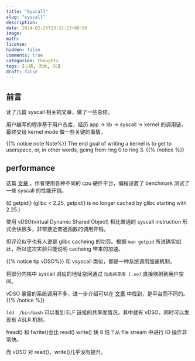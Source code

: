 ```yaml
---
title: "Syscall"
slug: "syscall"
description: 
date: 2024-02-25T23:22:23+08:00
image: 
math: 
license: 
hidden: false
comments: true
categories: thoughts
tags: [心情, 流水, OS]
draft: false
---
```


## 前言

读了几篇 syscall 相关的文章，做了一些总结。

用户编写的程序基于用户态库，经历 app -> lib -> syscall -> kernel 的调用链，最终交给 kernel mode 做一些关键的事情。

{{% notice note Note%}}
The end goal of writing a kernel is to get to userspace, or, in other words, going from ring 0 to ring 3.
{{% /notice %}}

## performance

这篇 [文章 ](http://arkanis.de/weblog/2017-01-05-measurements-of-system-call-performance-and-overhead)，作者使用各种不同的 cpu 硬件平台，编程设置了 benchmark 测试了一些 syscall 的性能开销。

如 getpid() (glibc < 2.25, getpid() is no longer cached by glibc starting with 2.25.)

使用 vDSO(virtual Dynamic Shared Object) 相比普通的 syscall instruction 形式会快很多，非常接近普通函数的调用开销。

但评论似乎也有人说是 glibc cacheing 的功劳。根据 `man getpid` 所说确实如此，所以这次实验只能说明 cacheing 带来的加速。

{{% notice tip vDSO%}}
和 vsyscall 类似，都是一种系统调用加速机制。

将部分内核中 syscall 对应的地址空间通过 `动态共享库 (.so)` 直接映射到用户空间。

vDSO 暴露的系统调用不多，进一步介绍可以在 [文章](https://tinylab.org/riscv-syscall-part3-vdso-overview/) 中找到，是平台而不同的。
{{% /notice %}}

`ldd  /bin/bash` 可以看到 ELF 链接的共享库情况，其中就有 vDSO，同时可以发现有 ASLR 机制。

fread() 和 fwrite()会比 read() write() 快 8 倍？从 file stream 中进行 IO 操作非常快。

而 vDSO 对 read()，write()几乎没有提升。

